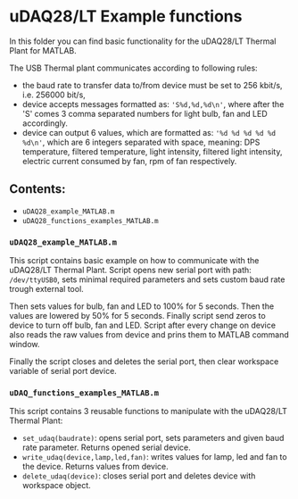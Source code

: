 # uDAQ28/LT Example functions

In this folder you can find basic functionality for the uDAQ28/LT Thermal Plant for MATLAB.

The USB Thermal plant communicates according to following rules:
- the baud rate to transfer data to/from device must be set to 256 kbit/s, i.e. 256000 bit/s,
- device accepts messages formatted as: `'S%d,%d,%d\n'`, where after the 'S' comes 3 comma separated numbers for light bulb, fan and LED accordingly.
- device can output 6 values, which are formatted as: `'%d %d %d %d %d %d\n'`, which are 6 integers separated with space, meaning: DPS temperature, filtered temperature, light intensity, filtered light intensity, electric current consumed by fan, rpm of fan respectively.

## Contents:

- `uDAQ28_example_MATLAB.m`
- `uDAQ28_functions_examples_MATLAB.m`

### `uDAQ28_example_MATLAB.m`

This script contains basic example on how to communicate with the uDAQ28/LT Thermal Plant.
Script opens new serial port with path: `/dev/ttyUSB0`, sets minimal required parameters and sets custom baud rate trough external tool.

Then sets values for bulb, fan and LED to 100% for 5 seconds. Then the values are lowered by 50% for 5 seconds. Finally script send zeros to
device to turn off bulb, fan and LED. Script after every change on device also reads the raw values from device and prins them to MATLAB command 
window.

Finally the script closes and deletes the serial port, then clear workspace variable of serial port device.

### `uDAQ_functions_examples_MATLAB.m`

This script contains 3 reusable functions to manipulate with the uDAQ28/LT Thermal Plant:

- `set_udaq(baudrate)`: opens serial port, sets parameters and given baud rate parameter. Returns opened serial device.
- `write_udaq(device,lamp,led,fan)`: writes values for lamp, led and fan to the device. Returns values from device.
- `delete_udaq(device)`: closes serial port and deletes device with workspace object.


